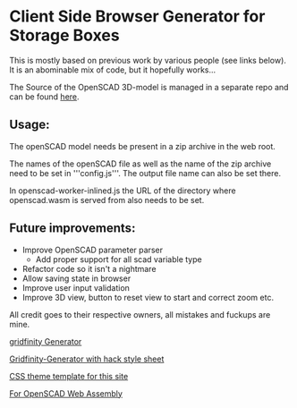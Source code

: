 # Client Side Browser Generator for Storage Boxes

This is mostly based on previous work by various people (see links below).
It is an abominable mix of code, but it hopefully works...

The Source of the OpenSCAD 3D-model is managed in a separate repo and can be
found [here](https://github.com/9R/Customizable-OpenSCAD-Storage-Box).

## Usage:

The openSCAD model needs be present in a zip archive in the web root.

The names of the openSCAD file as well as the name of the zip archive need to
be set in '''config.js'''. The output file name can also be set there.

In openscad-worker-inlined.js the URL of the directory where openscad.wasm is
served from also needs to be set.

## Future improvements:
- Improve OpenSCAD parameter parser
  - Add proper support for all scad variable type
- Refactor code so it isn't a nightmare
- Allow saving state in browser
- Improve user input validation
- Improve 3D view, button to reset view to start and correct zoom etc.

All credit goes to their respective owners, all mistakes and fuckups are mine.

[gridfinity Generator](https://github.com/vector76/gridfinity-openscad)

[Gridfinity-Generator with hack style sheet](https://github.com/Hamza-Anver/Gridfinity-Generator)

[CSS theme template for this site](https://sukima.github.io/hackcss-ext/">hack.css)

[For OpenSCAD Web Assembly](https://github.com/ochafik/openscad-wasm)


